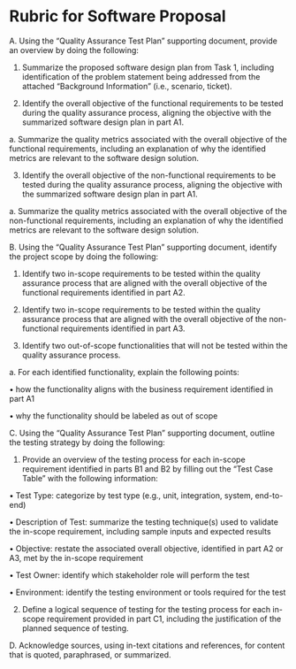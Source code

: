 # Rubric for Software Proposal

A.  Using the “Quality Assurance Test Plan” supporting document, provide an overview by doing the following:

  1.  Summarize the proposed software design plan from Task 1, including identification of the problem statement being addressed from the attached “Background Information” (i.e., scenario, ticket).

2.  Identify the overall objective of the functional requirements to be tested during the quality assurance process, aligning the objective with the summarized software design plan in part A1.

a.  Summarize the quality metrics associated with the overall objective of the functional requirements, including an explanation of why the identified metrics are relevant to the software design solution.

3.  Identify the overall objective of the non-functional requirements to be tested during the quality assurance process, aligning the objective with the summarized software design plan in part A1.

a.  Summarize the quality metrics associated with the overall objective of the non-functional requirements, including an explanation of why the identified metrics are relevant to the software design solution.


B.  Using the “Quality Assurance Test Plan” supporting document, identify the project scope by doing the following:

1.  Identify two in-scope requirements to be tested within the quality assurance process that are aligned with the overall objective of the functional requirements identified in part A2.

2.  Identify two in-scope requirements to be tested within the quality assurance process that are aligned with the overall objective of the non-functional requirements identified in part A3.

3.  Identify two out-of-scope functionalities that will not be tested within the quality assurance process.

a.  For each identified functionality, explain the following points:

•   how the functionality aligns with the business requirement identified in part A1

•   why the functionality should be labeled as out of scope


C.  Using the “Quality Assurance Test Plan” supporting document, outline the testing strategy by doing the following:

1.  Provide an overview of the testing process for each in-scope requirement identified in parts B1 and B2 by filling out the “Test Case Table” with the following information:

•   Test Type: categorize by test type (e.g., unit, integration, system, end-to-end)

•   Description of Test: summarize the testing technique(s) used to validate the in-scope requirement, including sample inputs and expected results

•   Objective: restate the associated overall objective, identified in part A2 or A3, met by the in-scope requirement

•   Test Owner: identify which stakeholder role will perform the test

•   Environment: identify the testing environment or tools required for the test

2.  Define a logical sequence of testing for the testing process for each in-scope requirement provided in part C1, including the justification of the planned sequence of testing.


D.  Acknowledge sources, using in-text citations and references, for content that is quoted, paraphrased, or summarized.
